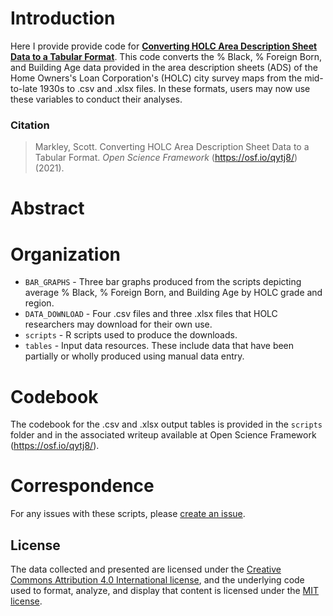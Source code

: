 # Introduction
Here I provide provide code for [**Converting HOLC Area Description Sheet Data to a Tabular Format**](https://osf.io/qytj8/). This code converts the % Black, % Foreign Born, and Building Age data provided in the area description sheets (ADS) of the Home Owners's Loan Corporation's (HOLC) city survey maps from the mid-to-late 1930s to .csv and .xlsx files. In these formats, users may now use these variables to conduct their analyses.

### Citation
> Markley, Scott. Converting HOLC Area Description Sheet Data to a Tabular Format. *Open Science Framework* (https://osf.io/qytj8/) (2021).

# Abstract

# Organization
- `BAR_GRAPHS` - Three bar graphs produced from the scripts depicting average % Black, % Foreign Born, and Building Age by HOLC grade and region.
- `DATA_DOWNLOAD` - Four .csv files and three .xlsx files that HOLC researchers may download for their own use.
- `scripts` - R scripts used to produce the downloads.
- `tables` - Input data resources. These include data that have been partially or wholly produced using manual data entry.

# Codebook
The codebook for the .csv and .xlsx output tables is provided in the `scripts` folder and in the associated writeup available at Open Science Framework (https://osf.io/qytj8/).

# Correspondence
For any issues with these scripts, please [create an issue](https://github.com/snmarkley1/HOLC_ADS/issues).

## License
The data collected and presented are licensed under the [Creative Commons Attribution 4.0 International license](https://creativecommons.org/licenses/by/4.0/), and the underlying code used to format, analyze, and display that content is licensed under the [MIT license](http://opensource.org/licenses/mit-license.php).
